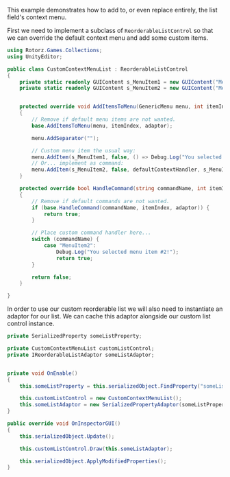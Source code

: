 ﻿This example demonstrates how to add to, or even replace entirely, the list field's
context menu.
        
First we need to implement a subclass of `ReorderableListControl` so that we can override
the default context menu and add some custom items.
        
```csharp
using Rotorz.Games.Collections;
using UnityEditor;

public class CustomContextMenuList : ReorderableListControl
{
    private static readonly GUIContent s_MenuItem1 = new GUIContent("MenuItem1");
    private static readonly GUIContent s_MenuItem2 = new GUIContent("MenuItem2");


    protected override void AddItemsToMenu(GenericMenu menu, int itemIndex, IReorderableListAdaptor adaptor)
    {
        // Remove if default menu items are not wanted.
        base.AddItemsToMenu(menu, itemIndex, adaptor);

        menu.AddSeparator("");

        // Custom menu item the usual way:
        menu.AddItem(s_MenuItem1, false, () => Debug.Log("You selected menu item #1!"));
        // Or... implement as command:
        menu.AddItem(s_MenuItem2, false, defaultContextHandler, s_MenuItem2);
    }

    protected override bool HandleCommand(string commandName, int itemIndex,IReorderableListAdaptor adaptor)
    {
        // Remove if default commands are not wanted.
        if (base.HandleCommand(commandName, itemIndex, adaptor)) {
            return true;
        }

        // Place custom command handler here...
        switch (commandName) {
            case "MenuItem2":
                Debug.Log("You selected menu item #2!");
                return true;
        }

        return false;
    }

}
```

In order to use our custom reorderable list we will also need to instantiate an adaptor
for our list. We can cache this adaptor alongside our custom list control instance.

```csharp
private SerializedProperty someListProperty;

private CustomContextMenuList customListControl;
private IReorderableListAdaptor someListAdaptor;


private void OnEnable()
{
    this.someListProperty = this.serializedObject.FindProperty("someList");

    this.customListControl = new CustomContextMenuList();
    this.someListAdaptor = new SerializedPropertyAdaptor(someListProperty);
}

public override void OnInspectorGUI()
{
    this.serializedObject.Update();

    this.customListControl.Draw(this.someListAdaptor);

    this.serializedObject.ApplyModifiedProperties();
}
```
